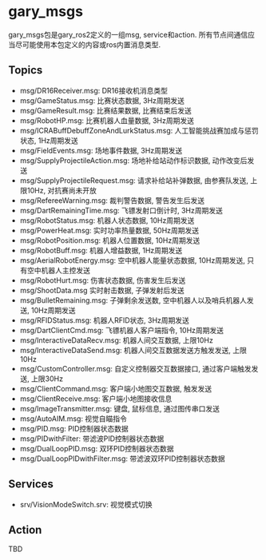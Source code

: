 # gary_msgs

gary_msgs包是gary_ros2定义的一组msg, service和action. 所有节点间通信应当尽可能使用本包定义的内容或ros内置消息类型. 


## Topics

* msg/DR16Receiver.msg: DR16接收机消息类型
* msg/GameStatus.msg: 比赛状态数据, 3Hz周期发送
* msg/GameResult.msg: 比赛结果数据, 比赛结束后发送
* msg/RobotHP.msg: 比赛机器人血量数据, 3Hz周期发送
* msg/ICRABuffDebuffZoneAndLurkStatus.msg: 人工智能挑战赛加成与惩罚状态, 1Hz周期发送
* msg/FieldEvents.msg: 场地事件数据, 3Hz周期发送
* msg/SupplyProjectileAction.msg: 场地补给站动作标识数据, 动作改变后发送
* msg/SupplyProjectileRequest.msg: 请求补给站补弹数据, 由参赛队发送, 上限10Hz, 对抗赛尚未开放
* msg/RefereeWarning.msg: 裁判警告数据, 警告发生后发送
* msg/DartRemainingTime.msg: 飞镖发射口倒计时, 3Hz周期发送
* msg/RobotStatus.msg: 机器人状态数据, 10Hz周期发送
* msg/PowerHeat.msg: 实时功率热量数据, 50Hz周期发送
* msg/RobotPosition.msg: 机器人位置数据, 10Hz周期发送
* msg/RobotBuff.msg: 机器人增益数据, 1Hz周期发送
* msg/AerialRobotEnergy.msg: 空中机器人能量状态数据, 10Hz周期发送, 只有空中机器人主控发送
* msg/RobotHurt.msg: 伤害状态数据, 伤害发生后发送
* msg/ShootData.msg 实时射击数据, 子弹发射后发送
* msg/BulletRemaining.msg: 子弹剩余发送数, 空中机器人以及哨兵机器人发送, 10Hz周期发送
* msg/RFIDStatus.msg: 机器人RFID状态, 3Hz周期发送
* msg/DartClientCmd.msg: 飞镖机器人客户端指令, 10Hz周期发送
* msg/InteractiveDataRecv.msg: 机器人间交互数据, 上限10Hz
* msg/InteractiveDataSend.msg: 机器人间交互数据发送方触发发送, 上限10Hz
* msg/CustomController.msg: 自定义控制器交互数据接口, 通过客户端触发发送, 上限30Hz
* msg/ClientCommand.msg: 客户端小地图交互数据, 触发发送
* msg/ClientReceive.msg: 客户端小地图接收信息
* msg/ImageTransmitter.msg: 键盘, 鼠标信息, 通过图传串口发送
* msg/AutoAIM.msg: 视觉自瞄指令
* msg/PID.msg: PID控制器状态数据
* msg/PIDwithFilter: 带滤波PID控制器状态数据
* msg/DualLoopPID.msg: 双环PID控制器状态数据
* msg/DualLoopPIDwithFilter.msg: 带滤波双环PID控制器状态数据

## Services

* srv/VisionModeSwitch.srv: 视觉模式切换

## Action

TBD
